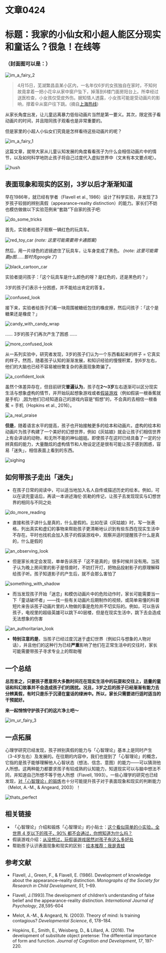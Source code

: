 # 文章0424
# 标题：我家的小仙女和小超人能区分现实和童话么？很急！在线等
### （封面图可以是：）


![im_a_fairy_2](http://wx3.sinaimg.cn/large/006cSBLKgy1fethnk3ddtg30b40b474r.gif)


   > 4月15日，芜湖繁昌县某小区内，一名年仅6岁的女孩独自在家时，不知何故竟拿着一把小花伞从家中窗户坠下，掉落到6楼门面房阳台上。所幸经过送医检查，小女孩仅受皮外伤。据知情人透露，小女孩可能是受动画片的影响，撑着伞从窗户往下跳。(摘自[上海热线](http://news.online.sh.cn/news/gb/content/2018-04/18/content_8859591.htm]))


从家长角度出发，让儿童远离暴力低俗动画片当然是第一要义。其次，限定孩子看动画片的时间，并且陪同孩子观看也是非常重要的。


但是家里的小超人小仙女们究竟是怎样看待这些动画片的呢？


![im_a_fairy_1](https://ws4.sinaimg.cn/large/6af89bc8gw1f8rephnqm7j20b40b4dgj.jpg)


这篇文章，就带大家从儿童认知发展的角度看看孩子为什么会相信动画片中的情节，以及如何科学地防止孩子将自己过度代入虚拟世界中（文末有本文要点呢）。


![hush](https://ws3.sinaimg.cn/large/6af89bc8gw1f8qyhttninj207g05qa9y.jpg)


## 表面现象和现实的区别，3岁以后才渐渐知道


早在1986年，就已经有学者（Flavell et al., 1986）设计了科学实验，并发现了3岁孩子较弱的辨别真假（appearance–reality distinction）的能力。家长们不妨也模仿做做以下实验范例来“套路”下自家的孩子吧:


![do_some_tricks](https://ws1.sinaimg.cn/large/9150e4e5gw1fa4nsfevokj20k00k0gme.jpg)


首先，实验者给孩子观察一辆红色的玩具车。


![red_toy_car](https://upload.wikimedia.org/wikipedia/commons/thumb/d/de/Toy_car_%28AM_1996.165.252%29.jpg/800px-Toy_car_%28AM_1996.165.252%29.jpg)
_(note: 这里可能需要用卡通图案)_

然后，用一片绿色的滤镜遮住了玩具车，让车身变成了黑色。
_(note: 这里可能需要p图……暂时先google了)_


![black_cartoon_car](http://sweetclipart.com/multisite/sweetclipart/files/sports_car_2_black.png)


实验者提问孩子：「这个玩具车是什么颜色的呀？是红色的，还是黑色的？」


3岁的孩子们表示十分困惑，并不能给出肯定的答复。

![confused_look](http://ww2.sinaimg.cn/large/ceeb653ejw1faefrbldmtj206y061wep.jpg)


接下来，实验者给孩子们看一块周围被糖纸包住的橡皮擦，然后问孩子：「这个是糖果还是橡皮？」


![candy_with_candy_wrap](https://upload.wikimedia.org/wikipedia/commons/thumb/6/6b/Galatine_Sperlari_Italian_milk_tablet_candy.png/600px-Galatine_Sperlari_Italian_milk_tablet_candy.png)

……
3岁的孩子们再次产生了困惑
……


![more_confused_look](https://ws3.sinaimg.cn/large/9150e4e5ly1fpqr8y0s3cj204e03t744.jpg)

从一系列实验中，研究者发现，3岁的孩子们认为一个东西看起来的样子 = 它真实的样子。然而，随着孩子认知的渐渐发展，和知识经验的慢慢积累，到6岁左右，他们的大脑也已经不容易被纷繁复杂的表面现象欺骗了。


![a_confident_look](https://ws2.sinaimg.cn/large/9150e4e5gy1fpqefiikxej20c80apgls.jpg)


虽然个体差异存在，但目前研究**普遍认为**，孩子在**2～3岁**左右逐渐可以区分现实生活与想象虚构的情节，并开始玩起想象游戏或者[假装游戏](https://mp.weixin.qq.com/s?__biz=MzAwNzUyODQxOQ==&mid=2651545021&idx=1&sn=47fc8704ff0592e634639f263d0952d3&scene=0#wechat_redirect&rd2werd=1#wechat_redirect)（例如假装一根香蕉就是手机）,因为他们已经知道自己的游戏内容是“假想”的，不会真的去相信一根香蕉 = 手机（Hopkins et al., 2016）。


![a_real_praise](http://wx3.sinaimg.cn/large/62528dc5gy1fkx3t5ej5wj20rs0rsn3h.jpg)


**但是**，随着语言水平的提高，孩子也开始接触更多的绘本和动画片。虚构的绘本和动画片为孩子构建了一个美好的幻想世界，例如《灰姑娘》就会让孩子们相信世界上有会讲话的动物，和无所不能的神仙姐姐。即使孩子在这时已经具备了一定的分辨真假的能力，大量酷炫的虚构情节和人物设定还是很有可能让孩子感到困惑，容易「迷失」，相信表面上看到的东西。


![sighing](https://ws4.sinaimg.cn/large/9150e4e5jw1fckefjk73vj205i05bmxa.jpg)


## 如何带孩子走出「迷失」


+ 在孩子日常的阅读中，可以适当地加入名人自传或描述历史的绘本。例如，可以在读完童话后，再读一本讲述海伦·凯勒的传记，让孩子去发现现实与幻想世界的相同与不同之处

![do_more_reading](http://ws3.sinaimg.cn/large/9150e4e5ly1fpyqvkfpudj20ku0kuwf1.jpg)


+ 直接和孩子讲什么是真的，什么是假的。比如在读《灰姑娘》时，写一张表格，列出真实和虚幻的事物来帮助孩子更清晰地认识到有些东西在现实生活中不存在。平时也找机会加入孩子的假装游戏中，观察并适时提醒孩子什么是真的，什么是假的


 ![an_observing_look](http://ww3.sinaimg.cn/large/6af89bc8gw1f8q6b8vt3kg20b40b4go3.gif)


+ 但是家长肯定会发现，单单告诉孩子「这不是真的」很多时候并没有用。当孩子认为晚上房间里的影子是怪兽时，不妨打开灯，把物品投射影子的原理解释给孩子听。孩子知道影子的产生后，就不会那么害怕了


![something_with_shadow](https://upload.wikimedia.org/wikipedia/commons/thumb/7/7d/Housenumber_68.jpg/800px-Housenumber_68.jpg)


+ 而当发现孩子开始「迷恋」和模仿动画片中的危险动作时，家长可能需要当一下「童话破坏者」——找一些有关动画片后期制作的视频，或简单易懂的科普短片来告诉孩子动画片里的人物做的事是危险并不切实际的。例如，可以告诉孩子，电视里的超级英雄可以跳下40层楼，但是在现实生活中，跳下去会造成无法想象的伤害


![an_authoritarian_look](https://ws1.sinaimg.cn/large/9150e4e5ly1ffsp724bp1g206o06naa2.gif)


+ **特别注意的是**，当孩子已经过度沉迷于虚幻世界（例如只与想象的人物对话），并且他们的这种行为已经**严重**影响了他们在正常生活中的交往时，家长可能需要带孩子寻求专业上的帮助喔


## 一个总结


**总而言之，只要孩子愿意将大多数时间花在现实生活中的玩耍和交往上，适量的童话和科幻故事并不会造成孩子们的困扰。况且，3岁之后的孩子已经渐渐有能力去分辨真假，有时只是乐于沉浸在童话的绿洲中。所以，家长只需要进行适时适当的干预就好。**


**来一起悄悄守护孩子们的这片净土吧～**


![im_ur_fairy_3](http://wx4.sinaimg.cn/large/006cSBLKgy1fethng7qrgg30b40b40t9.gif)


## 一点拓展


心理学研究已经发现，孩子辨别真假的能力与「心智理论」基本上是同时产生（3-4岁左右）及发展的。在往期的内容中，我们也提到了「心智理论」的概念，它指的是孩子能够理解他人心智状态（想法、信念、意图）的能力——可以猜测他人所想。这两种能力都要求孩子有较成熟的认知能力，知道现实可以与脑中想法不同，并知道自己所想不等于他人所想（Flavell, 1993）。一些心理学的研究也已经发现，[对「心智理论」的锻炼](https://mp.weixin.qq.com/s?__biz=MzAwNzUyODQxOQ==&mid=2651542222&idx=1&sn=c6481055ce0c0fdc739b01b048832c62&scene=0&rd2werd=1#wechat_redirect)也十分可能提升孩子对于表面现象和现实的判断能力（Melot, A.-M., & Angeard, 2003）！


![thats_perfect](http://ww2.sinaimg.cn/large/006APoFYjw1f8w47mav3sj30i40dpgm1.jpg)


## 相关链接


+ 「心智理论」介绍和锻炼「心智理论」的小贴士：[这个看似简单的小实验，全世界 4 岁以下的孩子，90% 都不会通过，你想知道为什么吗？](https://mp.weixin.qq.com/s?__biz=MzAwNzUyODQxOQ==&mid=2651542222&idx=1&sn=c6481055ce0c0fdc739b01b048832c62&scene=0&rd2werd=1#wechat_redirect)
+ 假装游戏介绍：[从没想过，玩假装游戏居然对孩子有这么多好处](https://mp.weixin.qq.com/s?__biz=MzAwNzUyODQxOQ==&mid=2651545021&idx=1&sn=47fc8704ff0592e634639f263d0952d3&scene=0#wechat_redirect&rd2werd=1#wechat_redirect)
+ 帮助孩子认识表面现象和现实的区别：[绘本推荐：我是青蛙](https://mp.weixin.qq.com/s?__biz=MzAwNzUyODQxOQ==&mid=403852118&idx=1&sn=e31600c00f82c86128eeac71cb04166b&scene=4&rd2werd=1#wechat_redirect)


## 参考文献


+ Flavell, J., Green, F., & Flavell, E. (1986). Development of
knowledge about the appearance–reality distinction. _Monographs of the Society for Research in Child Development_, _51_, 1–69.

+ Flavell, J.(1993).The development of children’s understanding of false
belief and the appearance-reality distinction. _International Journal of Psychology_, _28_,595-604

+ Melot, A.-M., & Angeard, N. (2003). Theory of mind: Is training
contagious? _Developmental Science_, _6_, 178–184.

+ Hopkins, E., Smith, E., Weisberg, D., & Lillard, A. (2016). The development of substitute object pretense: The differential importance of form and function. _Journal of Cognition and Development_, _17_, 197-220.
